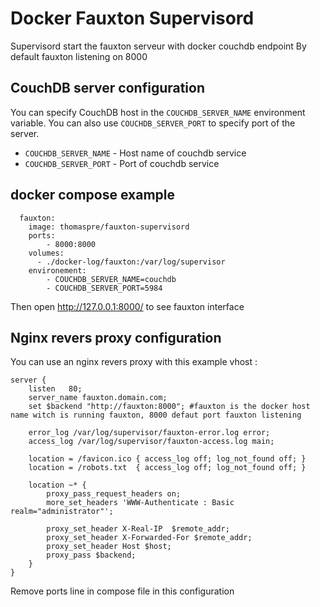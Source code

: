 # Docker Fauxton Supervisord

Supervisord start the fauxton serveur with docker couchdb endpoint
By default fauxton listening on 8000

## CouchDB server configuration

You can specify CouchDB host in the `COUCHDB_SERVER_NAME` environment variable. You can also
use `COUCHDB_SERVER_PORT` to specify port of the server.

* ``COUCHDB_SERVER_NAME`` - Host name of couchdb service
* ``COUCHDB_SERVER_PORT`` - Port of couchdb service

## docker compose example

```
  fauxton:
    image: thomaspre/fauxton-supervisord
    ports:
        - 8000:8000
    volumes:
      - ./docker-log/fauxton:/var/log/supervisor
    environement:
        - COUCHDB_SERVER_NAME=couchdb
        - COUCHDB_SERVER_PORT=5984
```

Then open http://127.0.0.1:8000/ to see fauxton interface

## Nginx revers proxy configuration

You can use an nginx revers proxy with this example vhost :

```
server {
    listen   80;
    server_name fauxton.domain.com;
    set $backend "http://fauxton:8000"; #fauxton is the docker host name witch is running fauxton, 8000 defaut port fauxton listening

    error_log /var/log/supervisor/fauxton-error.log error;
    access_log /var/log/supervisor/fauxton-access.log main;

    location = /favicon.ico { access_log off; log_not_found off; }
    location = /robots.txt  { access_log off; log_not_found off; }

    location ~* {
        proxy_pass_request_headers on;
        more_set_headers 'WWW-Authenticate : Basic realm="administrator"';

        proxy_set_header X-Real-IP  $remote_addr;
        proxy_set_header X-Forwarded-For $remote_addr;
        proxy_set_header Host $host;
        proxy_pass $backend;
    }
}
```

Remove ports line in compose file in this configuration